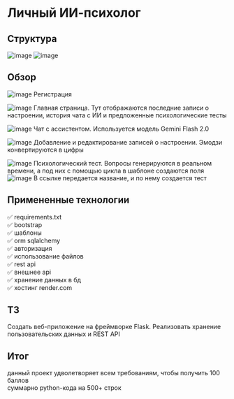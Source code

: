 # Личный ИИ-психолог

## Структура 

![image](https://github.com/user-attachments/assets/6bc4dd03-51c2-4873-8eb1-3e891f2c0612)
![image](https://github.com/user-attachments/assets/43d801da-8cdb-4221-86af-326aeb242d24)

## Обзор

![image](https://github.com/user-attachments/assets/7e41c427-c361-46ee-b241-35ed207ee20c)
Регистрация

![image](https://github.com/user-attachments/assets/833fc97e-a9bf-4c1e-9af1-37f1151037bd)
Главная страница. Тут отображаются последние записи о настроении, история чата с ИИ и предложенные психологические тесты

![image](https://github.com/user-attachments/assets/6ec1d475-89d1-4f5b-8a36-1277f910ee4a)
Чат с ассистентом. Используется модель Gemini Flash 2.0

![image](https://github.com/user-attachments/assets/47d7f3f0-7f57-445b-9754-509cc5a304cb)
Добавление и редактирование записей о настроении. Эмодзи конвертируются в цифры

![image](https://github.com/user-attachments/assets/ef9f25cf-a14e-4c55-aaf2-14d637237c1f)
Психологический тест. Вопросы генерируются в реальном времени, а под них с помощью цикла в шаблоне создаются поля
![image](https://github.com/user-attachments/assets/8197c548-53a5-458a-8392-508493094b4c)
В ссылке передается название, и по нему создается тест

## Примененные технологии

✅ requirements.txt  
✅ bootstrap  
✅ шаблоны  
✅ orm sqlalchemy  
✅ авторизация  
✅ использование файлов  
✅ rest api  
✅ внешнее api  
✅ хранение данных в бд  
✅ хостинг render.com   


## ТЗ

Создать веб-приложение на фреймворке Flask. Реализовать хранение пользовательских данных и REST API 

## Итог

данный проект удволетворяет всем требованиям, чтобы получить 100 баллов  
суммарно python-кода на 500+ строк
